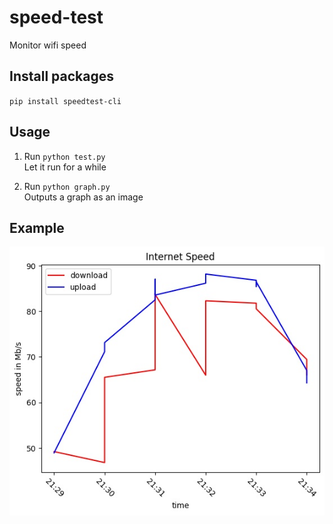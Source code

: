 # speed-test
Monitor wifi speed

## Install packages
`pip install speedtest-cli`

## Usage
1. Run `python test.py`  
Let it run for a while

2. Run `python graph.py`  
Outputs a graph as an image

## Example
![](speed.jpg)


